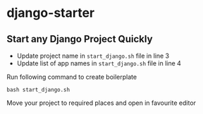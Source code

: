 # django-starter

## Start any Django Project Quickly

- Update project name in `start_django.sh` file in line 3
- Update list of app names in `start_django.sh` file in line 4

Run following command to create boilerplate

```shell
bash start_django.sh
```


Move your project to required places and open in favourite editor